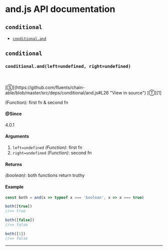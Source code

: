 # and.js API documentation

<!-- div class="toc-container" -->

<!-- div -->

## `conditional`
* <a href="#conditional-prototype-and"  data-meta="and left undefined right undefined"  data-call="and left undefined right undefined"  data-category="Methods"  data-description="Function first fn second fn"  data-name="and"  data-member="conditional"  data-all="meta and left undefined right undefined call and left undefined right undefined category Methods description Function first fn second fn name and member conditional see notes todos klassProps" >`conditional.and`</a>

<!-- /div -->

<!-- /div -->

<!-- div class="doc-container" -->

<!-- div -->

## `conditional`

<!-- div -->

<h3 id="conditional-prototype-and" data-member="conditional" data-category="Methods" data-name="and"><code>conditional.and(left=undefined, right=undefined)</code></h3>
<br>
<br>
[&#x24C8;](https://github.com/fluents/chain-able/blob/master/src/deps/conditional/and.js#L26 "View in source") [&#x24C9;][1]

(Function): first fn & second fn


#### @Since
4.0.1

#### Arguments
1. `left=undefined` *(Function)*: first fn
2. `right=undefined` *(Function)*: second fn

#### Returns
*(boolean)*: both functions return truthy

#### Example
```js
const both = and(x => typeof x === 'boolean', x => x === true)

both([true])
//=> true

both([false])
//=> false

both([1])
//=> false

```
---

<!-- /div -->

<!-- /div -->

<!-- /div -->

 [1]: #conditional "Jump back to the TOC."
